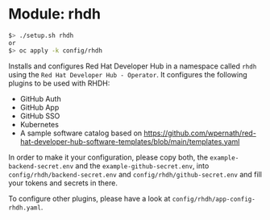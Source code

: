 # Module: rhdh
```bash
$> ./setup.sh rhdh
or
$> oc apply -k config/rhdh
```

Installs and configures Red Hat Developer Hub in a namespace called `rhdh` using the `Red Hat Developer Hub - Operator`. It configures the following plugins to be used with RHDH:
- GitHub Auth
- GitHub App
- GitHub SSO
- Kubernetes
- A sample software catalog based on https://github.com/wpernath/red-hat-developer-hub-software-templates/blob/main/templates.yaml

In order to make it your configuration, please copy both, the `example-backend-secret.env` and the `example-github-secret.env`, into `config/rhdh/backend-secret.env` and `config/rhdh/github-secret.env` and fill your tokens and secrets in there. 

To configure other plugins, please have a look at `config/rhdh/app-config-rhdh.yaml`. 
